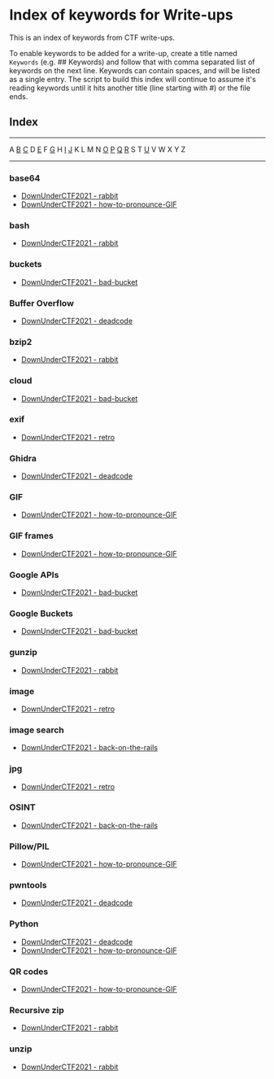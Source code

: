 # Index of keywords for Write-ups
This is an index of keywords from CTF write-ups.

To enable keywords to be added for a write-up, create a title named `Keywords` (e.g. ## Keywords) and follow that with comma separated list of keywords on the next line. Keywords can contain spaces, and will be listed as a single entry. The script to build this index will continue to assume it's reading keywords until it hits another title (line starting with #) or the file ends.

## Index

---

A [B](#base64) [C](#cloud) D [E](#exif) F [G](#ghidra) H [I](#image) [J](#jpg) K L M N [O](#osint) [P](#pillowpil) [Q](#qr-codes) [R](#recursive-zip) S T [U](#unzip) V W X Y Z 

---

### base64
* [DownUnderCTF2021 - rabbit](./DownUnderCTF2021/rabbit.md)
* [DownUnderCTF2021 - how-to-pronounce-GIF](./DownUnderCTF2021/how-to-pronounce-GIF.md)
### bash
* [DownUnderCTF2021 - rabbit](./DownUnderCTF2021/rabbit.md)
### buckets
* [DownUnderCTF2021 - bad-bucket](./DownUnderCTF2021/bad-bucket.md)
### Buffer Overflow
* [DownUnderCTF2021 - deadcode](./DownUnderCTF2021/deadcode.md)
### bzip2
* [DownUnderCTF2021 - rabbit](./DownUnderCTF2021/rabbit.md)
### cloud
* [DownUnderCTF2021 - bad-bucket](./DownUnderCTF2021/bad-bucket.md)
### exif
* [DownUnderCTF2021 - retro](./DownUnderCTF2021/retro.md)
### Ghidra
* [DownUnderCTF2021 - deadcode](./DownUnderCTF2021/deadcode.md)
### GIF
* [DownUnderCTF2021 - how-to-pronounce-GIF](./DownUnderCTF2021/how-to-pronounce-GIF.md)
### GIF frames
* [DownUnderCTF2021 - how-to-pronounce-GIF](./DownUnderCTF2021/how-to-pronounce-GIF.md)
### Google APIs
* [DownUnderCTF2021 - bad-bucket](./DownUnderCTF2021/bad-bucket.md)
### Google Buckets
* [DownUnderCTF2021 - bad-bucket](./DownUnderCTF2021/bad-bucket.md)
### gunzip
* [DownUnderCTF2021 - rabbit](./DownUnderCTF2021/rabbit.md)
### image
* [DownUnderCTF2021 - retro](./DownUnderCTF2021/retro.md)
### image search
* [DownUnderCTF2021 - back-on-the-rails](./DownUnderCTF2021/back-on-the-rails.md)
### jpg
* [DownUnderCTF2021 - retro](./DownUnderCTF2021/retro.md)
### OSINT
* [DownUnderCTF2021 - back-on-the-rails](./DownUnderCTF2021/back-on-the-rails.md)
### Pillow/PIL
* [DownUnderCTF2021 - how-to-pronounce-GIF](./DownUnderCTF2021/how-to-pronounce-GIF.md)
### pwntools
* [DownUnderCTF2021 - deadcode](./DownUnderCTF2021/deadcode.md)
### Python
* [DownUnderCTF2021 - deadcode](./DownUnderCTF2021/deadcode.md)
* [DownUnderCTF2021 - how-to-pronounce-GIF](./DownUnderCTF2021/how-to-pronounce-GIF.md)
### QR codes
* [DownUnderCTF2021 - how-to-pronounce-GIF](./DownUnderCTF2021/how-to-pronounce-GIF.md)
### Recursive zip
* [DownUnderCTF2021 - rabbit](./DownUnderCTF2021/rabbit.md)
### unzip
* [DownUnderCTF2021 - rabbit](./DownUnderCTF2021/rabbit.md)
